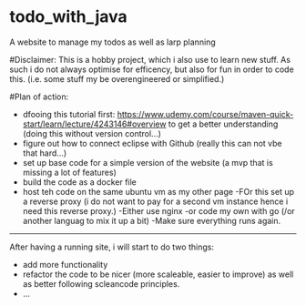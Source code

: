 # todo_with_java
A website to manage my todos as well as  larp planning 


#Disclaimer: 
This is a hobby project, which i also use to learn new stuff. As such i do not always optimise for efficency, but also for fun in order to code this. (i.e. some stuff my be overengineered or simplified.)

#Plan of action:
- dfooing this tutorial first: https://www.udemy.com/course/maven-quick-start/learn/lecture/4243146#overview to get a better understanding (doing this without version control...)
- figure out how to connect eclipse with Github (really this can not vbe that hard...)
- set up base code for a simple version of the website (a mvp that is missing a lot of features)
- build the code as a docker file
- host teh code on the same ubuntu vm as my other page
-FOr this set up a reverse proxy (i do not want to pay for a second vm instance hence i need this reverse proxy.)
    -Either use  nginx
    -or code my own with go (/or another languag to mix it up a bit)
-Make sure everything runs again.

----------------------
After having a running site, i will start to do two things:
- add more functionality
- refactor the code to be nicer (more scaleable, easier to improve) as well as better following scleancode principles.
- ...
